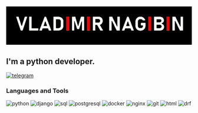 [![Header](https://github.com/VladimirNagibin/VladimirNagibin/blob/main/assets/pic.jpg)](https://github.com/VladimirNagibin)

## I'm a python developer.
[![telegram](https://img.shields.io/badge/-Telegram-000000?style=for-the-badge&logo=Telegram&logoColor=fff85b)](https://t.me/bob_140)

### Languages and Tools
![python](https://img.shields.io/badge/-python-000000?style=for-the-badge&logo=python&logoColor=fff85b)
![django](https://img.shields.io/badge/-gjango-000000?style=for-the-badge&logo=django&logoColor=3cea96)
![sql](https://img.shields.io/badge/-sql-000000?style=for-the-badge&logo=mysql&logoColor=ccfffb)
![postgresql](https://img.shields.io/badge/-postgresql-000000?style=for-the-badge&logo=postgresql&logoColor=aef6ff)
![docker](https://img.shields.io/badge/-docker-000000?style=for-the-badge&logo=docker&logoColor=0dabe6)
![nginx](https://img.shields.io/badge/-nginx-000000?style=for-the-badge&logo=nginx&logoColor=6ff020)
![git](https://img.shields.io/badge/-git-000000?style=for-the-badge&logo=git&logoColor=ffb19c)
![html](https://img.shields.io/badge/-html-000000?style=for-the-badge&logo=html&logoColor=FFFFFF)
![drf](https://img.shields.io/badge/-drf-000000?style=for-the-badge&logo=drf&logoColor=FFFFFF)